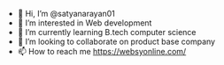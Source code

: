 - 👋 Hi, I’m @satyanarayan01
- 👀 I’m interested in Web development
- 🌱 I’m currently learning B.tech computer science
- 💞️ I’m looking to collaborate on product base company
- 📫 How to reach me https://websyonline.com/

<!---
satyanarayan01/satyanarayan01 is a ✨ special ✨ repository because its `README.md` (this file) appears on your GitHub profile.
You can click the Preview link to take a look at your changes.
--->
